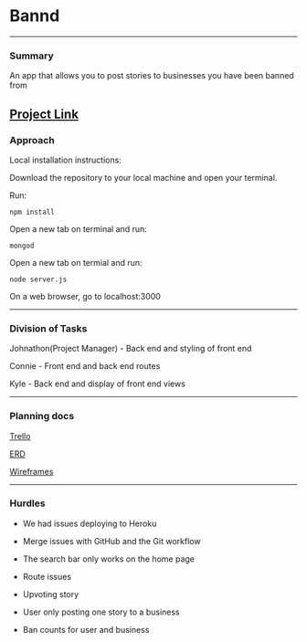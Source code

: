 # Bannd
---

### Summary

An app that allows you to post stories to businesses you have been banned from

[Project Link](https://wdi-bannd.herokuapp.com/home)
---

### Approach

Local installation instructions:

Download the repository to your local machine and open your terminal.

Run:

```npm install```

Open a new tab on terminal and run:

```mongod```

Open a new tab on termial and run:

```node server.js```

On a web browser, go to localhost:3000

---

### Division of Tasks

Johnathon(Project Manager) - Back end and styling of front end

Connie - Front end and back end routes

Kyle - Back end and display of front end views


---

### Planning docs

[Trello](https://trello.com/b/YC10vTgr/project-3)

[ERD](https://www.gliffy.com/go/share/s8daits8qx1stp44xn6t)

[Wireframes](https://wdi-project2.mybalsamiq.com/projects/wdi-project3/grid)


---

### Hurdles

* We had issues deploying to Heroku
* Merge issues with GitHub and the Git workflow
* The search bar only works on the home page
* Route issues


* Upvoting story
* User only posting one story to a business
* Ban counts for user and business
